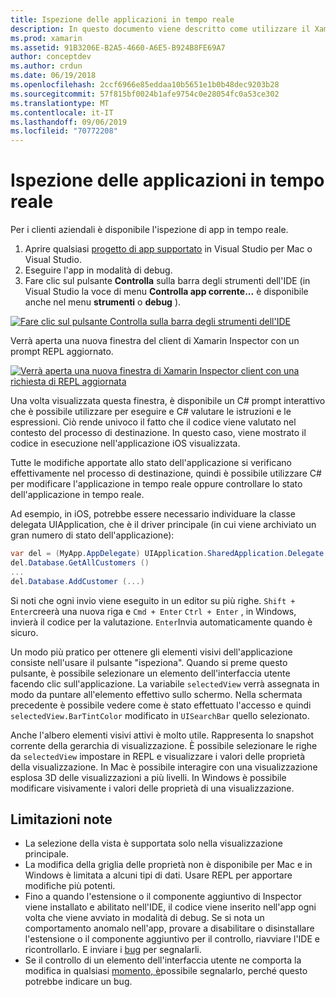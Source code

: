 ```yaml
---
title: Ispezione delle applicazioni in tempo reale
description: In questo documento viene descritto come utilizzare il Xamarin Inspector per esaminare le applicazioni. Vengono inoltre illustrate le limitazioni dello strumento Xamarin Inspector.
ms.prod: xamarin
ms.assetid: 91B3206E-B2A5-4660-A6E5-B924B8FE69A7
author: conceptdev
ms.author: crdun
ms.date: 06/19/2018
ms.openlocfilehash: 2ccf6966e85eddaa10b5651e1b0b48dec9203b28
ms.sourcegitcommit: 57f815bf0024b1afe9754c0e28054fc0a53ce302
ms.translationtype: MT
ms.contentlocale: it-IT
ms.lasthandoff: 09/06/2019
ms.locfileid: "70772208"
---
```

# <a name="inspecting-live-applications"></a>Ispezione delle applicazioni in tempo reale

Per i clienti aziendali è disponibile l'ispezione di app in tempo reale.

1. Aprire qualsiasi [progetto di app supportato](~/tools/inspector/install.md#supported-platforms) in Visual Studio per Mac o Visual Studio.
1. Eseguire l'app in modalità di debug.
1. Fare clic sul pulsante **Controlla** sulla barra degli strumenti dell'IDE (in Visual Studio la voce di menu **Controlla app corrente...** è disponibile anche nel menu **strumenti** o **debug** ).

[![](inspect-images/mac-heres-the-button.png "Fare clic sul pulsante Controlla sulla barra degli strumenti dell'IDE")](inspect-images/mac-heres-the-button.png#lightbox)

Verrà aperta una nuova finestra del client di Xamarin Inspector con un prompt REPL aggiornato.

[![](inspect-images/inspector-0.7.0-map-inspect-small.png "Verrà aperta una nuova finestra di Xamarin Inspector client con una richiesta di REPL aggiornata")](inspect-images/inspector-0.7.0-map-inspect.png#lightbox)

Una volta visualizzata questa finestra, è disponibile un C# prompt interattivo che è possibile utilizzare per eseguire e C# valutare le istruzioni e le espressioni. Ciò rende univoco il fatto che il codice viene valutato nel contesto del processo di destinazione. In questo caso, viene mostrato il codice in esecuzione nell'applicazione iOS visualizzata.

Tutte le modifiche apportate allo stato dell'applicazione si verificano effettivamente nel processo di destinazione, quindi è possibile utilizzare C# per modificare l'applicazione in tempo reale oppure controllare lo stato dell'applicazione in tempo reale.

Ad esempio, in iOS, potrebbe essere necessario individuare la classe delegata UIApplication, che è il driver principale (in cui viene archiviato un gran numero di stato dell'applicazione):

```csharp
var del = (MyApp.AppDelegate) UIApplication.SharedApplication.Delegate
del.Database.GetAllCustomers ()
...
del.Database.AddCustomer (...)
```

Si noti che ogni invio viene eseguito in un editor su più righe. `Shift + Enter`creerà una nuova riga e `Cmd + Enter` `Ctrl + Enter` , in Windows, invierà il codice per la valutazione. `Enter`Invia automaticamente quando è sicuro.

Un modo più pratico per ottenere gli elementi visivi dell'applicazione consiste nell'usare il pulsante "ispeziona". Quando si preme questo pulsante, è possibile selezionare un elemento dell'interfaccia utente facendo clic sull'applicazione. La variabile `selectedView` verrà assegnata in modo da puntare all'elemento effettivo sullo schermo. Nella schermata precedente è possibile vedere come è stato effettuato l'accesso e quindi `selectedView.BarTintColor` modificato in `UISearchBar` quello selezionato.

Anche l'albero elementi visivi attivi è molto utile. Rappresenta lo snapshot corrente della gerarchia di visualizzazione. È possibile selezionare le righe da `selectedView` impostare in REPL e visualizzare i valori delle proprietà della visualizzazione. In Mac è possibile interagire con una visualizzazione esplosa 3D delle visualizzazioni a più livelli. In Windows è possibile modificare visivamente i valori delle proprietà di una visualizzazione.

## <a name="known-limitations"></a>Limitazioni note

- La selezione della vista è supportata solo nella visualizzazione principale.
- La modifica della griglia delle proprietà non è disponibile per Mac e in Windows è limitata a alcuni tipi di dati. Usare REPL per apportare modifiche più potenti.
- Fino a quando l'estensione o il componente aggiuntivo di Inspector viene installato e abilitato nell'IDE, il codice viene inserito nell'app ogni volta che viene avviato in modalità di debug. Se si nota un comportamento anomalo nell'app, provare a disabilitare o disinstallare l'estensione o il componente aggiuntivo per il controllo, riavviare l'IDE e ricontrollarlo. E inviare i [bug](~/tools/inspector/install.md#reporting-bugs) per segnalarli.
- Se il controllo di un elemento dell'interfaccia utente ne comporta la modifica in qualsiasi [momento, è](~/tools/inspector/install.md#reporting-bugs)possibile segnalarlo, perché questo potrebbe indicare un bug.
